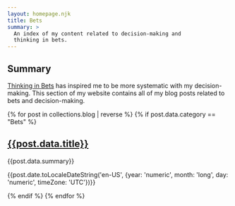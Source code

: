 ```yaml
---
layout: homepage.njk
title: Bets
summary: >
  An index of my content related to decision-making and
  thinking in bets.
---
```


<section class="homepage--section">
  <h2>Summary</h2>
  <p>
    <a href="https://www.annieduke.com/books/">Thinking in Bets</a>
    has inspired me to be more systematic with my decision-making.
    This section of my website contains all of my blog posts related
    to bets and decision-making.
  </p>
</section>
{% for post in collections.blog | reverse %}
  {% if post.data.category == "Bets" %}
  <section class="homepage--section">
    <h2><a href="{{post.url}}">{{post.data.title}}</a></h2>
    <p>{{post.data.summary}}</p>
    <p>{{post.date.toLocaleDateString('en-US', {year: 'numeric', month: 'long', day: 'numeric', timeZone: 'UTC'})}}</p>
  </section>
  {% endif %}
{% endfor %}
